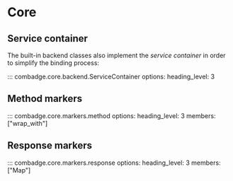 # Core

## Service container

The built-in backend classes also implement the _service container_ in order to
simplify the binding process:

::: combadge.core.backend.ServiceContainer
    options:
      heading_level: 3

## Method markers

::: combadge.core.markers.method
    options:
      heading_level: 3
      members: ["wrap_with"]

## Response markers

::: combadge.core.markers.response
    options:
      heading_level: 3
      members: ["Map"]
